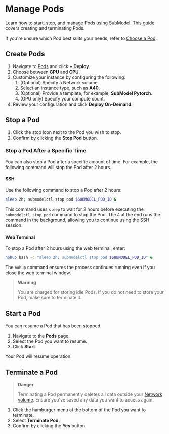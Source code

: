 # Manage Pods

Learn how to start, stop, and manage Pods using SubModel. This guide covers creating and terminating Pods.

If you're unsure which Pod best suits your needs, refer to [Choose a Pod](/pods/choose-a-pod.md).

## Create Pods

1. Navigate to [Pods](https://submodel.ai/#/inst/list) and click **+ Deploy**.
2. Choose between **GPU** and **CPU**.
3. Customize your instance by configuring the following:
   1. (Optional) Specify a Network volume.
   2. Select an instance type, such as **A40**.
   3. (Optional) Provide a template, for example, **SubModel Pytorch**.
   4. (GPU only) Specify your compute count.
4. Review your configuration and click **Deploy On-Demand**.


## Stop a Pod

1. Click the stop icon next to the Pod you wish to stop.
2. Confirm by clicking the **Stop Pod** button.

### Stop a Pod After a Specific Time

You can also stop a Pod after a specific amount of time. For example, the following command will stop the Pod after 2 hours.

#### SSH

Use the following command to stop a Pod after 2 hours:

```bash
sleep 2h; submodelctl stop pod $SUBMODEL_POD_ID &
```

This command uses `sleep` to wait for 2 hours before executing the `submodelctl stop pod` command to stop the Pod. The `&` at the end runs the command in the background, allowing you to continue using the SSH session.

#### Web Terminal

To stop a Pod after 2 hours using the web terminal, enter:

```bash
nohup bash -c "sleep 2h; submodelctl stop pod $SUBMODEL_POD_ID" &
```

The `nohup` command ensures the process continues running even if you close the web terminal window.

> **Warning**
>
> You are charged for storing idle Pods. If you do not need to store your Pod, make sure to terminate it.

## Start a Pod

You can resume a Pod that has been stopped.

1. Navigate to the **Pods** page.
2. Select the Pod you want to resume.
3. Click **Start**.

Your Pod will resume operation.


## Terminate a Pod

> **Danger**
>
> Terminating a Pod permanently deletes all data outside your [Network volume](/pods/storage/create-network-volumes). Ensure you've saved any data you want to access again.


1. Click the hamburger menu at the bottom of the Pod you want to terminate.
2. Select **Terminate Pod**.
3. Confirm by clicking the **Yes** button.
